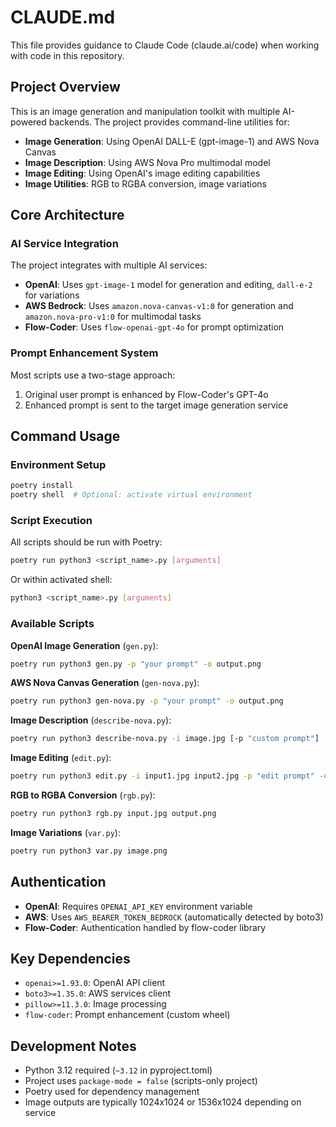 # CLAUDE.md

This file provides guidance to Claude Code (claude.ai/code) when working with code in this repository.

## Project Overview

This is an image generation and manipulation toolkit with multiple AI-powered backends. The project provides command-line utilities for:

- **Image Generation**: Using OpenAI DALL-E (gpt-image-1) and AWS Nova Canvas
- **Image Description**: Using AWS Nova Pro multimodal model 
- **Image Editing**: Using OpenAI's image editing capabilities
- **Image Utilities**: RGB to RGBA conversion, image variations

## Core Architecture

### AI Service Integration
The project integrates with multiple AI services:
- **OpenAI**: Uses `gpt-image-1` model for generation and editing, `dall-e-2` for variations
- **AWS Bedrock**: Uses `amazon.nova-canvas-v1:0` for generation and `amazon.nova-pro-v1:0` for multimodal tasks
- **Flow-Coder**: Uses `flow-openai-gpt-4o` for prompt optimization

### Prompt Enhancement System
Most scripts use a two-stage approach:
1. Original user prompt is enhanced by Flow-Coder's GPT-4o
2. Enhanced prompt is sent to the target image generation service

## Command Usage

### Environment Setup
```bash
poetry install
poetry shell  # Optional: activate virtual environment
```

### Script Execution
All scripts should be run with Poetry:
```bash
poetry run python3 <script_name>.py [arguments]
```

Or within activated shell:
```bash
python3 <script_name>.py [arguments]
```

### Available Scripts

**OpenAI Image Generation** (`gen.py`):
```bash
poetry run python3 gen.py -p "your prompt" -o output.png
```

**AWS Nova Canvas Generation** (`gen-nova.py`):
```bash
poetry run python3 gen-nova.py -p "your prompt" -o output.png
```

**Image Description** (`describe-nova.py`):
```bash
poetry run python3 describe-nova.py -i image.jpg [-p "custom prompt"]
```

**Image Editing** (`edit.py`):
```bash
poetry run python3 edit.py -i input1.jpg input2.jpg -p "edit prompt" -o output.png
```

**RGB to RGBA Conversion** (`rgb.py`):
```bash
poetry run python3 rgb.py input.jpg output.png
```

**Image Variations** (`var.py`):
```bash
poetry run python3 var.py image.png
```

## Authentication

- **OpenAI**: Requires `OPENAI_API_KEY` environment variable
- **AWS**: Uses `AWS_BEARER_TOKEN_BEDROCK` (automatically detected by boto3)
- **Flow-Coder**: Authentication handled by flow-coder library

## Key Dependencies

- `openai>=1.93.0`: OpenAI API client
- `boto3>=1.35.0`: AWS services client
- `pillow>=11.3.0`: Image processing
- `flow-coder`: Prompt enhancement (custom wheel)

## Development Notes

- Python 3.12 required (`~3.12` in pyproject.toml)
- Project uses `package-mode = false` (scripts-only project)
- Poetry used for dependency management
- Image outputs are typically 1024x1024 or 1536x1024 depending on service